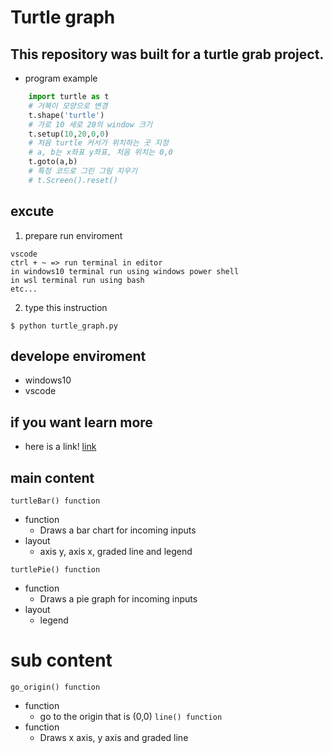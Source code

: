 # Turtle graph

## This repository was built for a turtle grab project.

+ program example

```python
    import turtle as t
    # 거북이 모양으로 변경
    t.shape('turtle')
    # 가로 10 세로 20의 window 크기
    t.setup(10,20,0,0)
    # 처음 turtle 커서가 위치하는 곳 지정 
    # a, b는 x좌표 y좌표, 처음 위치는 0,0
    t.goto(a,b)
    # 특정 코드로 그린 그림 지우기
    # t.Screen().reset()

```

## excute
1. prepare run enviroment
```
vscode 
ctrl + ~ => run terminal in editor
in windows10 terminal run using windows power shell
in wsl terminal run using bash
etc...
```
2. type this instruction
```shell
$ python turtle_graph.py
```

## develope enviroment
+ windows10 
+ vscode

## if you want learn more
+ here is a link!
[link](https://youtu.be/JHAcgz4XUK0)

## main content
`turtleBar() function`
+ function
    + Draws a bar chart for incoming inputs
+ layout 
    + axis y, axis x, graded line and legend

`turtlePie() function`
+ function
    + Draws a pie graph for incoming inputs
+ layout
    + legend

# sub content
`go_origin() function`
+ function
    + go to the origin that is (0,0)
`line() function`
+ function
    + Draws x axis, y axis and graded line